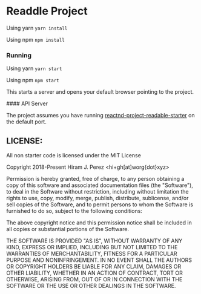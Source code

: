 # Readdle Project

Using yarn
`yarn install`

Using npm
`npm install`

### Running

Using yarn
`yarn start`

Using npm
`npm start`

This starts a server and opens your default browser pointing to the project.

#### API Server

The project assumes you have running [reactnd-project-readable-starter](https://github.com/udacity/reactnd-project-readable-starter) on the default port.


## LICENSE:

All non starter code is licensed under the MIT License

Copyright 2018-Present Hiram J. Perez <hi+gh[at]worg{dot}xyz>

Permission is hereby granted, free of charge, to any person obtaining a copy of this software and associated documentation files (the "Software"), to deal in the Software without restriction, including without limitation the rights to use, copy, modify, merge, publish, distribute, sublicense, and/or sell copies of the Software, and to permit persons to whom the Software is furnished to do so, subject to the following conditions:

The above copyright notice and this permission notice shall be included in all copies or substantial portions of the Software.

THE SOFTWARE IS PROVIDED "AS IS", WITHOUT WARRANTY OF ANY KIND, EXPRESS OR IMPLIED, INCLUDING BUT NOT LIMITED TO THE WARRANTIES OF MERCHANTABILITY, FITNESS FOR A PARTICULAR PURPOSE AND NONINFRINGEMENT. IN NO EVENT SHALL THE AUTHORS OR COPYRIGHT HOLDERS BE LIABLE FOR ANY CLAIM, DAMAGES OR OTHER LIABILITY, WHETHER IN AN ACTION OF CONTRACT, TORT OR OTHERWISE, ARISING FROM, OUT OF OR IN CONNECTION WITH THE SOFTWARE OR THE USE OR OTHER DEALINGS IN THE SOFTWARE.